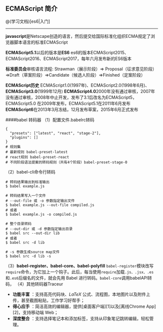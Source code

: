 ## ECMAScript 简介

@(学习文档)[es6|入门]

---------------------------------
**javascript**是Netscape创造的语言，然后提交给国际标准化组织ECMA规定了浏览器脚本语言的标准ECMAScript

**ECMAScript5.1**以后的版本是**ES6**
es6的版本ECMAScript2015、ECMAScript2016、ECMAScript2017，每年六月发布新的ES6版本

**标准委员会**审核语言流程:
Strawman（展示阶段）=> Proposal（征求意见阶段）=>Draft（草案阶段）=>Candidate（候选人阶段）=>Finished（定案阶段）

**ECMAScript历史**
ECMAScript1.0(1997年)、ECMAScript2.0(1998年6月)、**ECMAScript3.0**(1999年12月)
**ECMAScript4.0**2000年没有通过审核，2007年没有通过审核，2008年中止开发，发布了3.1后改名为ECMAScript5，ECMAScript5.0 在2009年发布，ECMAScript5.1在2011年6月发布
**ECMAScript6**在2013年3月冻结，12月发布草案，2015年6月正式发布

####babel 转码器
（1）配置文件.babelrc转码
```
{
  "presets": ["latest", "react", "stage-2"],
  "plugins": []
}
# 规则集
# 最新规则 babel-preset-latest
# react规则 babel-preset-react
# 不同阶段语法提案的转码规则（共有4个阶段）babel-preset-stage-0
```
（2）babel-cli命令行转码
```
# 转码结果输出到标准输出
$ babel example.js

# 转码结果写入一个文件
# --out-file 或 -o 参数指定输出文件
$ babel example.js --out-file compiled.js
# 或者
$ babel example.js -o compiled.js

# 整个目录转码
# --out-dir 或 -d 参数指定输出目录
$ babel src --out-dir lib
# 或者
$ babel src -d lib

# -s 参数生成source map文件
$ babel src -d lib -s
```
（3）**babel-register、babel-core、babel-polyfill**
`babel-register`模块改写`require`命令，为它加上一个钩子。此后，每当使用`require`加载`.js、.jsx、.es`和`.es6`后缀名的文件，就会先用 Babel 进行转码。`babel-core`调用babelAPI转码，
（4）其他转码器Traceur
 
- **功能丰富** ：支持高亮代码块、*LaTeX* 公式、流程图，本地图片以及附件上传，甚至截图粘贴，工作学习好帮手；
- **得心应手** ：简洁高效的编辑器，提供[桌面客户端][1]以及[离线Chrome App][2]，支持移动端 Web；
- **深度整合** ：支持选择笔记本和添加标签，支持从印象笔记跳转编辑，轻松管理。

